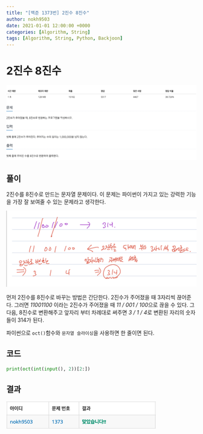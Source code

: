 ```yaml
---
title: "[백준 1373번] 2진수 8진수"
author: nokh9503
date: 2021-01-01 12:00:00 +0000
categories: [Algorithm, String]
tags: [Algorithm, String, Python, Backjoon]
---
```


# 2진수 8진수

![backjoon_string(1373)](/assets/img/algorithm/backjoon/string/backjoon_string(1373).png)

## 풀이

2진수를 8진수로 만드는 문자열 문제이다. 이 문제는 파이썬이 가지고 있는 강력한 기능을 가장 잘 보여줄 수 있는 문제라고 생각한다.

![backjoon_string(1373)_sol](/assets/img/algorithm/backjoon/string/backjoon_string(1373)_sol.png)

먼저 2진수를 8진수로 바꾸는 방법은 간단한다. 2진수가 주어졌을 때 3자리씩 끊어준다. 그러면 *11001100* 이라는 2진수가 주어졌을 때 *11 / 001 / 100*으로 끊을 수 있다. 그 다음, 8진수로 변환해주고 앞자리 부터 차례대로 써주면 *3 / 1 / 4*로 변환된 자리의 숫자들이 314가 된다.

파이썬으로 `oct()`함수와 `문자열 슬라이싱`을 사용하면 한 줄이면 된다.

## 코드

```python
print(oct(int(input(), 2))[2:])
```

## 결과

![backjoon_string(1373)_res](/assets/img/algorithm/backjoon/string/backjoon_string(1373)_res.png)
